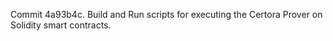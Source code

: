 Commit 4a93b4c.                    Build and Run scripts for executing the Certora Prover on Solidity smart contracts.